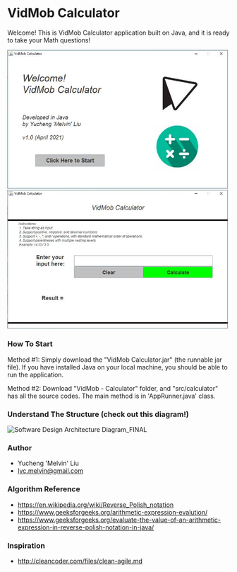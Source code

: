 # VidMob Calculator
Welcome! This is VidMob Calculator application built on Java, and it is ready to take your Math questions!

<img src="ReadMeImages/1%20Welcome%20Window.JPG" width="500">

<img src="ReadMeImages/2%20MainWindow.JPG" width="500">


### How To Start
Method #1: Simply download the "VidMob Calculator.jar" (the runnable jar file). If you have installed Java on your local machine, you should be able to run the application.

Method #2: Download "VidMob - Calculator" folder, and "src/calculator" has all the source codes. The main method is in 'AppRunner.java' class.

### Understand The Structure (check out this diagram!)
![Software Design Architecture Diagram_FINAL](https://user-images.githubusercontent.com/83191250/116027609-58464b00-a623-11eb-9a86-fa8bd398374f.jpeg)

### Author
* Yucheng 'Melvin' Liu 
* lyc.melvin@gmail.com

### Algorithm Reference
* https://en.wikipedia.org/wiki/Reverse_Polish_notation
* https://www.geeksforgeeks.org/arithmetic-expression-evalution/
* https://www.geeksforgeeks.org/evaluate-the-value-of-an-arithmetic-expression-in-reverse-polish-notation-in-java/

### Inspiration
* http://cleancoder.com/files/clean-agile.md

